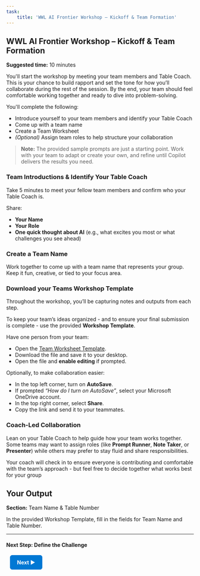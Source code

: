 ```yaml
---
task:
    title: 'WWL AI Frontier Workshop – Kickoff & Team Formation'
---
```


## WWL AI Frontier Workshop – Kickoff & Team Formation

**Suggested time:** 10 minutes  

You'll start the workshop by meeting your team members and Table Coach. This is your chance to build rapport and set the tone for how you’ll collaborate during the rest of the session. By the end, your team should feel comfortable working together and ready to dive into problem-solving.  

You'll complete the following:  

- Introduce yourself to your team members and identify your Table Coach  
- Come up with a team name  
- Create a Team Worksheet  
- *(Optional)* Assign team roles to help structure your collaboration  

> **Note:** The provided sample prompts are just a starting point. Work with your team to adapt or create your own, and refine until Copilot delivers the results you need.

### Team Introductions & Identify Your Table Coach  

Take 5 minutes to meet your fellow team members and confirm who your Table Coach is.

Share:  

- **Your Name**  
- **Your Role**  
- **One quick thought about AI** (e.g., what excites you most or what challenges you see ahead)  

### Create a Team Name  

Work together to come up with a team name that represents your group. Keep it fun, creative, or tied to your focus area.  

### Download your Teams Workshop Template

Throughout the workshop, you’ll be capturing notes and outputs from each step.  

To keep your team’s ideas organized - and to ensure your final submission is complete - use the provided **Workshop Template**.  

Have one person from your team:  

- Open the <a href="https://github.com/MicrosoftLearning/AI-Frontier-Workshop/raw/refs/heads/master/Resourcefiles/WWLFrontierWorkshopTemplate.docx" target="_blank">Team Worksheet Template</a>.
- Download the file and save it to your desktop.  
- Open the file and **enable editing** if prompted.  

Optionally, to make collaboration easier:  

- In the top left corner, turn on **AutoSave**.  
- If prompted *“How do I turn on AutoSave”*, select your Microsoft OneDrive account.  
- In the top right corner, select **Share**.  
- Copy the link and send it to your teammates.  

### Coach-Led Collaboration  

Lean on your Table Coach to help guide how your team works together. Some teams may want to assign roles (like **Prompt Runner**, **Note Taker**, or **Presenter**) while others may prefer to stay fluid and share responsibilities.

Your coach will check in to ensure everyone is contributing and comfortable with the team’s approach - but feel free to decide together what works best for your group

## Your Output  

**Section:** Team Name & Table Number  

In the provided Workshop Template, fill in the fields for Team Name and Table Number.  

---

#### Next Step: Define the Challenge

<a href="https://microsoftlearning.github.io/AI-Frontier-Workshop/Instructions/Labs/2-define-the-challenge.html" 
   style="display:inline-block; padding:10px 18px; border:1px solid #0078D4; border-radius:6px; 
          background-color:#0078D4; color:#ffffff; font-weight:bold; text-decoration:none; margin-left:10px;">
   Next &#x25B6;
</a>
